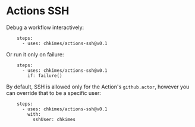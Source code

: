 # Actions SSH

Debug a workflow interactively:

```
    steps:
      - uses: chkimes/actions-ssh@v0.1
```

Or run it only on failure:

```
    steps:
      - uses: chkimes/actions-ssh@v0.1
        if: failure()
```

By default, SSH is allowed only for the Action's `github.actor`, however you can override that to be a specific user:

```
    steps:
      - uses: chkimes/actions-ssh@v0.1
        with:
          sshUser: chkimes
```
